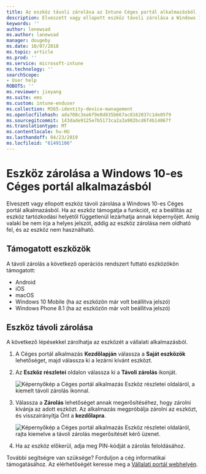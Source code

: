 ```yaml
---
title: Az eszköz távoli zárolása az Intune Céges portál alkalmazásból
description: Elveszett vagy ellopott eszköz távoli zárolása a Windows 10-es Céges portál alkalmazásból
keywords: ''
author: lenewsad
ms.author: lanewsad
manager: dougeby
ms.date: 10/07/2018
ms.topic: article
ms.prod: ''
ms.service: microsoft-intune
ms.technology: ''
searchScope:
- User help
ROBOTS: ''
ms.reviewer: jieyang
ms.suite: ems
ms.custom: intune-enduser
ms.collection: M365-identity-device-management
ms.openlocfilehash: ada708c3ea6f9e8d835b667ac8162037c1de05f9
ms.sourcegitcommit: 143dade9125e7b5173ca2a3a902bcd6f4b14067f
ms.translationtype: MT
ms.contentlocale: hu-HU
ms.lasthandoff: 04/23/2019
ms.locfileid: "61491106"
---
```

# <a name="lock-your-device-from-the-company-portal-app-for-windows-10"></a>Eszköz zárolása a Windows 10-es Céges portál alkalmazásból

Elveszett vagy ellopott eszköz távoli zárolása a Windows 10-es Céges portál alkalmazásból. Ha az eszköz támogatja a funkciót, ez a beállítás az eszköz tartózkodási helyétől függetlenül lezárhatja annak képernyőjét. Amíg valaki be nem írja a helyes jelszót, addig az eszköz zárolása nem oldható fel, és az eszköz nem használható.

## <a name="supported-devices"></a>Támogatott eszközök

A távoli zárolás a következő operációs rendszert futtató eszközökön támogatott:  

  * Android
  * iOS
  * macOS
  * Windows 10 Mobile (ha az eszközön már volt beállítva jelszó)
  * Windows Phone 8.1 (ha az eszközön már volt beállítva jelszó) 
  
## <a name="remote-lock-device"></a>Eszköz távoli zárolása
A következő lépésekkel zárolhatja az eszközét a vállalati alkalmazásból.  

1. A Céges portál alkalmazás **Kezdőlapján** válassza a **Saját eszközök** lehetőséget, majd válassza ki a lezárni kívánt eszközt.

2. Az **Eszköz részletei** oldalon válassza ki a **Távoli zárolás** ikonját.  


   ![Képernyőkép a Céges portál alkalmazás Eszköz részletei oldaláról, a kiemelt távoli zárolás ikonnal.](./media/1804_remote_lock_Windows_CPapp_05.png)  

3. Válassza a **Zárolás** lehetőséget annak megerősítéséhez, hogy zárolni kívánja az adott eszközt. Az alkalmazás megpróbálja zárolni az eszközt, és visszairányítja Önt a **kezdőlapra**.  


   ![Képernyőkép a Céges portál alkalmazás Eszköz részletei oldaláról, rajta kiemelve a távoli zárolás megerősítését kérő üzenet.](./media/1804_remote_lock_Windows_CPapp_06.png)  

4. Ha az eszköz előkerül, adja meg PIN-kódját a zárolás feloldásához.  

További segítségre van szüksége? Forduljon a cég informatikai támogatásához. Az elérhetőségét keresse meg a [Vállalati portál webhelyén](https://go.microsoft.com/fwlink/?linkid=2010980).
